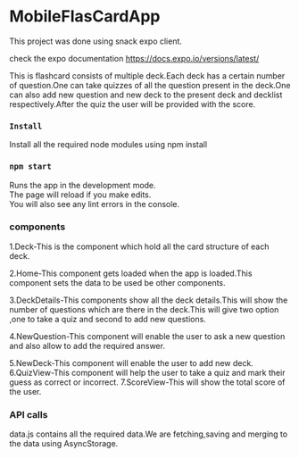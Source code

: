 # MobileFlasCardApp
This project was done using snack expo client.

check the expo documentation https://docs.expo.io/versions/latest/

This is flashcard consists of multiple deck.Each deck has a certain number of question.One can take quizzes of all the question present in the deck.One can also add new question and new deck to the present deck and decklist respectively.After the quiz the user will be provided with the score.

### `Install`

Install all the required node modules using npm install

### `npm start`

Runs the app in the development mode.<br>
The page will reload if you make edits.<br>
You will also see any lint errors in the console.

### components
1.Deck-This is the component which hold all the card structure of each deck.

2.Home-This component gets loaded when the app is loaded.This component sets the data to be used be other components.

3.DeckDetails-This components show all the deck details.This will show the number of questions which are there in the deck.This will give two option ,one to take a quiz and second to add new questions.

4.NewQuestion-This component will enable the user to ask a new question and also allow to add the required answer.

5.NewDeck-This component will enable the user to add new deck.
6.QuizView-This component will help the user to take a quiz and mark their guess as correct or incorrect.
7.ScoreView-This will show the total score of the user.
### API calls

data.js contains all the required data.We are fetching,saving and merging to the data using AsyncStorage.
